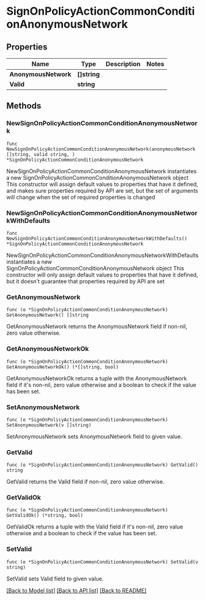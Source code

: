 # SignOnPolicyActionCommonConditionAnonymousNetwork

## Properties

Name | Type | Description | Notes
------------ | ------------- | ------------- | -------------
**AnonymousNetwork** | **[]string** |  | 
**Valid** | **string** |  | 

## Methods

### NewSignOnPolicyActionCommonConditionAnonymousNetwork

`func NewSignOnPolicyActionCommonConditionAnonymousNetwork(anonymousNetwork []string, valid string, ) *SignOnPolicyActionCommonConditionAnonymousNetwork`

NewSignOnPolicyActionCommonConditionAnonymousNetwork instantiates a new SignOnPolicyActionCommonConditionAnonymousNetwork object
This constructor will assign default values to properties that have it defined,
and makes sure properties required by API are set, but the set of arguments
will change when the set of required properties is changed

### NewSignOnPolicyActionCommonConditionAnonymousNetworkWithDefaults

`func NewSignOnPolicyActionCommonConditionAnonymousNetworkWithDefaults() *SignOnPolicyActionCommonConditionAnonymousNetwork`

NewSignOnPolicyActionCommonConditionAnonymousNetworkWithDefaults instantiates a new SignOnPolicyActionCommonConditionAnonymousNetwork object
This constructor will only assign default values to properties that have it defined,
but it doesn't guarantee that properties required by API are set

### GetAnonymousNetwork

`func (o *SignOnPolicyActionCommonConditionAnonymousNetwork) GetAnonymousNetwork() []string`

GetAnonymousNetwork returns the AnonymousNetwork field if non-nil, zero value otherwise.

### GetAnonymousNetworkOk

`func (o *SignOnPolicyActionCommonConditionAnonymousNetwork) GetAnonymousNetworkOk() (*[]string, bool)`

GetAnonymousNetworkOk returns a tuple with the AnonymousNetwork field if it's non-nil, zero value otherwise
and a boolean to check if the value has been set.

### SetAnonymousNetwork

`func (o *SignOnPolicyActionCommonConditionAnonymousNetwork) SetAnonymousNetwork(v []string)`

SetAnonymousNetwork sets AnonymousNetwork field to given value.


### GetValid

`func (o *SignOnPolicyActionCommonConditionAnonymousNetwork) GetValid() string`

GetValid returns the Valid field if non-nil, zero value otherwise.

### GetValidOk

`func (o *SignOnPolicyActionCommonConditionAnonymousNetwork) GetValidOk() (*string, bool)`

GetValidOk returns a tuple with the Valid field if it's non-nil, zero value otherwise
and a boolean to check if the value has been set.

### SetValid

`func (o *SignOnPolicyActionCommonConditionAnonymousNetwork) SetValid(v string)`

SetValid sets Valid field to given value.



[[Back to Model list]](../README.md#documentation-for-models) [[Back to API list]](../README.md#documentation-for-api-endpoints) [[Back to README]](../README.md)


